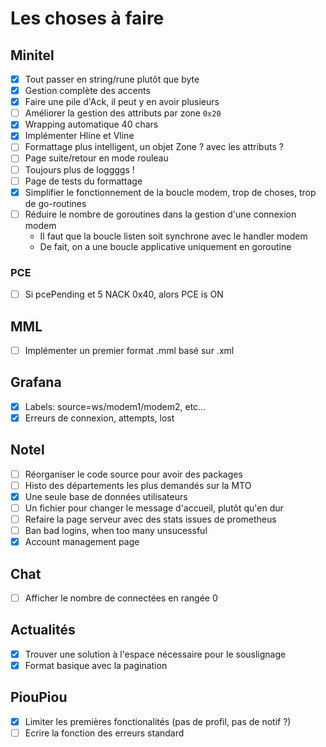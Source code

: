 # Les choses à faire

## Minitel

* [x] Tout passer en string/rune plutôt que byte
* [x] Gestion complète des accents
* [x] Faire une pile d'Ack, il peut y en avoir plusieurs
* [ ] Améliorer la gestion des attributs par zone `0x20`
* [x] Wrapping automatique 40 chars
* [x] Implémenter Hline et Vline
* [ ] Formattage plus intelligent, un objet Zone ? avec les attributs ?
* [ ] Page suite/retour en mode rouleau
* [ ] Toujours plus de loggggs !
* [ ] Page de tests du formattage
* [x] Simplifier le fonctionnement de la boucle modem, trop de choses, trop de go-routines
* [ ] Réduire le nombre de goroutines dans la gestion d'une connexion modem
  * Il faut que la boucle listen soit synchrone avec le handler modem
  * De fait, on a une boucle applicative uniquement en goroutine

### PCE

* [ ] Si pcePending et 5 NACK 0x40, alors PCE is ON

## MML

* [ ] Implémenter un premier format .mml basé sur .xml

## Grafana

* [x] Labels: source=ws/modem1/modem2, etc...
* [x] Erreurs de connexion, attempts, lost

## Notel

* [ ] Réorganiser le code source pour avoir des packages
* [ ] Histo des départements les plus demandés sur la MTO
* [x] Une seule base de données utilisateurs
* [ ] Un fichier pour changer le message d'accueil, plutôt qu'en dur
* [ ] Refaire la page serveur avec des stats issues de prometheus
* [ ] Ban bad logins, when too many unsucessful
* [x] Account management page

## Chat

* [ ] Afficher le nombre de connectées en rangée 0

## Actualités

* [x] Trouver une solution à l'espace nécessaire pour le souslignage
* [x] Format basique avec la pagination

## PiouPiou

* [x] Limiter les premières fonctionalités (pas de profil, pas de notif ?)
* [ ] Ecrire la fonction des erreurs standard
